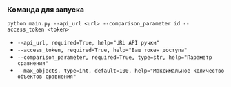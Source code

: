 ### Команда для запуска
```python main.py --api_url <url> --comparison_parameter id --access_token <token>```

- `--api_url, required=True, help="URL API ручки"`
- `--access_token, required=True, help="Ваш токен доступа"`
- `--comparison_parameter, required=True, type=str, help="Параметр сравнения"`
- `--max_objects, type=int, default=100, help="Максимальное количество объектов сравнения"`
